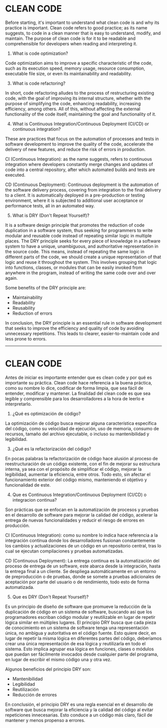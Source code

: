 # CLEAN CODE

Before starting, it's important to understand what clean code is and why its practice is important.
Clean code refers to good practice; as its name suggests, to code in a clean manner that is easy to understand, modify, and maintain. The purpose of clean code is for it to be readable and comprehensible for developers when reading and interpreting it.


1. What is code optimization?

Code optimization aims to improve a specific characteristic of the code, such as its execution speed, memory usage, resource consumption, executable file size, or even its maintainability and readability.


3. What is code refactoring?

In short, code refactoring alludes to the process of restructuring existing code, with the goal of improving its internal structure, whether with the purpose of simplifying the code, enhancing readability, increasing efficiency, among others. All of this, without affecting the external functionality of the code itself, maintaining the goal and functionality of it.


4. What is Continuous Integration/Continuous Deployment (CI/CD) or continuous integration?

These are practices that focus on the automation of processes and tests in software development to improve the quality of the code, accelerate the delivery of new features, and reduce the risk of errors in production.

CI (Continuous Integration): as the name suggests, refers to continuous integration where developers constantly merge changes and updates of code into a central repository, after which automated builds and tests are executed.

CD (Continuous Deployment): Continuous deployment is the automation of the software delivery process, covering from integration to the final delivery to a client. It is automatically deployed in a pre-production or testing environment, where it is subjected to additional user acceptance or performance tests, all in an automated way.


5. What is DRY (Don't Repeat Yourself)?

It is a software design principle that promotes the reduction of code duplication in a software system, thus seeking for programmers to write modular and reusable code instead of repeating similar logic in multiple places.
The DRY principle seeks for every piece of knowledge in a software system to have a unique, unambiguous, and authoritative representation in the source code.
This means, instead of repeating the same logic in different parts of the code, we should create a unique representation of that logic and reuse it throughout the system. This involves grouping that logic into functions, classes, or modules that can be easily invoked from anywhere in the program, instead of writing the same code over and over again.


Some benefits of the DRY principle are:
- Maintainability
- Readability
- Reusability
- Reduction of errors

In conclusion, the DRY principle is an essential rule in software development that seeks to improve the efficiency and quality of code by avoiding unnecessary repetitions. This leads to clearer, easier-to-maintain code and less prone to errors.

---------------------------------

# CLEAN CODE

Antes de iniciar es importante entender que es clean code y por qué es importante su práctica.
Clean code hace referencia a la buena práctica, como su nombre lo dice, codificar de forma
limpia, que sea fácil de entender, modificar y mantener. La finalidad del clean code es que sea
legible y comprensible para los desarrolladores a la hora de leerlo e interpretarlo.


1. ¿Qué es optimización de código?
   
La optimización de código busca mejorar alguna característica específica del código, como su
velocidad de ejecución, uso de memoria, consumo de recursos, tamaño del archivo ejecutable,
o incluso su mantenibilidad y legibilidad.


3. ¿Qué es la refactorización del código?
   
En pocas palabras la refactorización de código hace alusión al proceso de reestructuración de
un código existente, con el fin de mejorar su estructura interna, ya sea con el propósito de
simplificar el código, mejorar la legibilidad, aumentar la eficiencia, entre otros. Todo esto, sin
afectar el funcionamiento exterior del código mismo, manteniendo el objetivo y funcionalidad de
este.


4. Que es Continuous Integration/Continuous Deployment (CI/CD) o integracion continua?
   
Son prácticas que se enfocan en la automatización de procesos y pruebas en el desarrollo de
software para mejorar la calidad del código, acelerar la entrega de nuevas funcionalidades y
reducir el riesgo de errores en producción.

CI (Continuous Integration): como su nombre lo indica hace referencia a la integración
continua donde los desarrolladores fusionan constantemente los cambios y actualizaciones de
un código en un repositorio central, tras lo cual se ejecutan compilaciones y pruebas
automatizadas.

CD (Continuous Deployment): La entrega continua es la automatización del proceso de
entrega de un software, este abarca desde la integración, hasta la entrega final a un cliente. Se
despliega automáticamente en un entorno de preproducción o de pruebas, donde se somete a
pruebas adicionales de aceptación por parte del usuario o de rendimiento, todo esto de forma
automatizada.


5. Que es DRY (Don't Repeat Yourself)?
   
Es un principio de diseño de software que promueve la reducción de la duplicación de código
en un sistema de software, buscando así que los programadores escriban código modular y
reutilizable en lugar de repetir lógica similar en múltiples lugares.
El principio DRY busca que cada pieza de conocimiento en un sistema de software tenga una
representación única, no ambigua y autoritativa en el código fuente.
Esto quiere decir, en lugar de repetir la misma lógica en diferentes partes del código,
deberíamos crear una única representación de esa lógica y reutilizarla en todo el sistema. Esto
implica agrupar esa lógica en funciones, clases o módulos que puedan ser fácilmente
invocados desde cualquier parte del programa, en lugar de escribir el mismo código una y otra
vez.

Algunos beneficios del principio DRY son:

- Mantenibilidad
- Legibilidad
- Reutilización
- Reducción de errores

En conclusión, el principio DRY es una regla esencial en el desarrollo de software que busca
mejorar la eficiencia y la calidad del código al evitar repeticiones innecesarias. Esto conduce a
un código más claro, fácil de mantener y menos propenso a errores.
